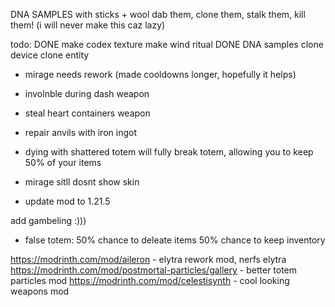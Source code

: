 



DNA SAMPLES with sticks + wool dab them, clone them, stalk them, kill them! (i will never make this caz lazy)



todo:
DONE make codex texture
make wind ritual
DONE DNA samples
clone device
clone entity

 
- mirage needs rework (made cooldowns  longer, hopefully it helps)
- involnble during dash  weapon
- steal heart containers weapon

- repair anvils with iron ingot

- dying with shattered totem will fully break totem, allowing you to keep 50% of your items

- mirage sitll dosnt show skin
- update  mod to 1.21.5

add gambeling :)))
- false totem: 50% chance to deleate items 50% chance to keep inventory


https://modrinth.com/mod/aileron - elytra rework mod, nerfs elytra
https://modrinth.com/mod/postmortal-particles/gallery - better totem particles mod
https://modrinth.com/mod/celestisynth - cool looking weapons mod


